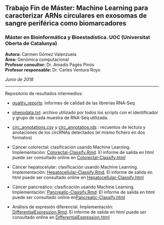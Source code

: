 
<h2>Trabajo Fin de Máster: Machine Learning para caracterizar ARNs circulares en exosomas de sangre periférica como biomarcadores</h2>
<h3>Máster en Bioinformática y Bioestadística. UOC (Universitat Oberta de Catalunya)</h3>

<b>Autora: </b> Carmen Gómez Valenzuela     
<b>Área: </b> Genómica computacional     
<b>Profesor consultor: </b> Dr. Amadís Pagès Pinós    
<b>Profesor responsable: </b> Dr. Carles Ventura Royo     

<i>Junio de 2018</i>

<hr/>      

Repositorio de resultados intermedios:


- [quality_reports](https://github.com/carmengmz/circRNA/tree/master/experiment/quality_reports): Informes de calidad de las librerías RNA-Seq

- [phenodata.txt](https://github.com/carmengmz/circRNA/blob/master/experiment/phenodata.txt): archivo utilizado por todos los scripts con el identificador y grupo de cada muestra de RNA-Seq utilizada.
            
- [circ_annotations.csv](https://github.com/carmengmz/circRNA/blob/master/experiment/circ_annotations.csv) y [circ_annotatios.rds](https://github.com/carmengmz/circRNA/blob/master/experiment/circ_annotations.rds) : recuentos de lectura y anotaciones de los circRNAs detectados (el mismo fichero en dos formatos)
                      
- Cáncer colorectal: clasificación usando Machine Learning. Implementación: [Colorectal-Classify.Rmd](https://github.com/carmengmz/circRNA/blob/master/experiment/Colorectal-Classify.Rmd). El informe de salida en html puede ser consultado online en [Colorectal-Classify.html](https://carmengmz.github.io/circRNA/experiment/Colorectal-Classify.html)         
          
- Cáncer hepatocelular: clasificación usando Machine Learning. Implementación: [Hepatocellular-Classify.Rmd](https://github.com/carmengmz/circRNA/blob/master/experiment/Hepatocellular-Classify.Rmd). El informe de salida en html puede ser consultado online en [Hepatocellular-Classify.html](https://carmengmz.github.io/circRNA/experiment/Hepatocellular-Classify.html)         
          
- Cáncer pancreático: clasificación usando Machine Learning. Implementación: [Pancreatic-Classify.Rmd](https://github.com/carmengmz/circRNA/blob/master/experiment/Pancreatic-Classify.Rmd). El informe de salida en html puede ser consultado online en[Pancreatic-Classify.html](https://carmengmz.github.io/circRNA/experiment/Colorectal-Classify.html)         
          
- Análisis de expresión diferencial. Implementación: [DifferentialExpression.Rmd](https://github.com/carmengmz/circRNA/blob/master/experiment/DifferentialExpression.Rmd). El informe de salida en html puede ser consultado online en [DifferentialExpression.html](https://carmengmz.github.io/circRNA/experiment/DifferentialExpression.html)      
      
